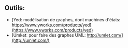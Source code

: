 
## Outils:
- [Yed: modélisation de graphes, dont machines d'états: https://www.yworks.com/products/yed](https://www.yworks.com/products/yed)
- [Umket: pour faire des graphes UML: http://umlet.com/](http://umlet.com/)
